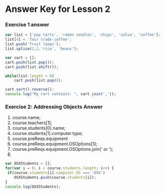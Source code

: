 # Answer Key for Lesson 2

### Exercise 1 answer

```javascript
var list = ['pop tarts', 'ramen noodles', 'chips', 'salsa', 'coffee'];
list[4] = 'fair trade coffee';
list.push('fruit loops');
list.splice(2,2,'rice', 'beans');

var cart = [];
cart.push(list.pop());
cart.push(list.shift());

while(list.length > 0)
    cart.push(list.pop());

cart.sort().reverse();
console.log("My cart contains: ", cart.join(','));
```

### Exercise 2: Addressing Objects Answer

1. course.name;
2. course.teachers[1];
3. course.students[0].name;
4. course.students[1].computer.type;
5. course.preReqs.equipment
6. course.preReqs.equipment.OSOptions[1];
7. course.preReqs.equipment.OSOptions.join(' or ');
8.
```javascript
var OSXStudents = [];
for(var i = 0; i < course.students.length; i++) {
 if(course.students[i].computer.OS === 'OSX')
 	OSXStudents.push(course.students[i]);
}
console.log(OSXStudents);
```
